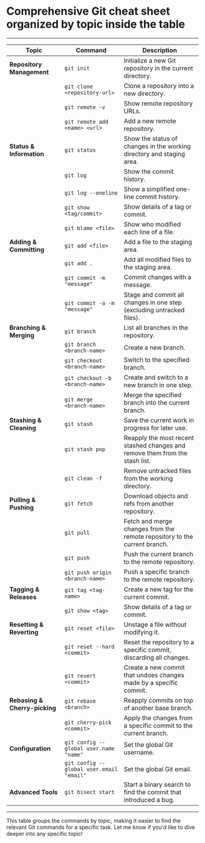 # **Comprehensive Git cheat sheet organized by topic inside the table**

---

| **Topic**                   | **Command**                            | **Description**                                                  |
|-----------------------------|----------------------------------------|------------------------------------------------------------------|
| **Repository Management**    | `git init`                             | Initialize a new Git repository in the current directory.        |
|                             | `git clone <repository-url>`           | Clone a repository into a new directory.                         |
|                             | `git remote -v`                        | Show remote repository URLs.                                     |
|                             | `git remote add <name> <url>`          | Add a new remote repository.                                     |
| **Status & Information**     | `git status`                           | Show the status of changes in the working directory and staging area. |
|                             | `git log`                              | Show the commit history.                                         |
|                             | `git log --oneline`                    | Show a simplified one-line commit history.                       |
|                             | `git show <tag/commit>`                | Show details of a tag or commit.                                 |
|                             | `git blame <file>`                     | Show who modified each line of a file.                           |
| **Adding & Committing**      | `git add <file>`                       | Add a file to the staging area.                                  |
|                             | `git add .`                            | Add all modified files to the staging area.                      |
|                             | `git commit -m "message"`              | Commit changes with a message.                                   |
|                             | `git commit -a -m "message"`           | Stage and commit all changes in one step (excluding untracked files). |
| **Branching & Merging**      | `git branch`                           | List all branches in the repository.                             |
|                             | `git branch <branch-name>`             | Create a new branch.                                             |
|                             | `git checkout <branch-name>`           | Switch to the specified branch.                                  |
|                             | `git checkout -b <branch-name>`        | Create and switch to a new branch in one step.                   |
|                             | `git merge <branch-name>`              | Merge the specified branch into the current branch.              |
| **Stashing & Cleaning**      | `git stash`                            | Save the current work in progress for later use.                 |
|                             | `git stash pop`                        | Reapply the most recent stashed changes and remove them from the stash list. |
|                             | `git clean -f`                         | Remove untracked files from the working directory.               |
| **Pulling & Pushing**        | `git fetch`                            | Download objects and refs from another repository.               |
|                             | `git pull`                             | Fetch and merge changes from the remote repository to the current branch. |
|                             | `git push`                             | Push the current branch to the remote repository.                |
|                             | `git push origin <branch-name>`        | Push a specific branch to the remote repository.                 |
| **Tagging & Releases**       | `git tag <tag-name>`                  | Create a new tag for the current commit.                         |
|                             | `git show <tag>`                       | Show details of a tag or commit.                                 |
| **Resetting & Reverting**    | `git reset <file>`                     | Unstage a file without modifying it.                             |
|                             | `git reset --hard <commit>`            | Reset the repository to a specific commit, discarding all changes. |
|                             | `git revert <commit>`                  | Create a new commit that undoes changes made by a specific commit. |
| **Rebasing & Cherry-picking**| `git rebase <branch>`                 | Reapply commits on top of another base branch.                   |
|                             | `git cherry-pick <commit>`             | Apply the changes from a specific commit to the current branch.  |
| **Configuration**            | `git config --global user.name "name"` | Set the global Git username.                                     |
|                             | `git config --global user.email "email"`| Set the global Git email.                                        |
| **Advanced Tools**           | `git bisect start`                     | Start a binary search to find the commit that introduced a bug.  |

---

This table groups the commands by topic, making it easier to find the relevant Git commands for a specific task. Let me know if you'd like to dive deeper into any specific topic!